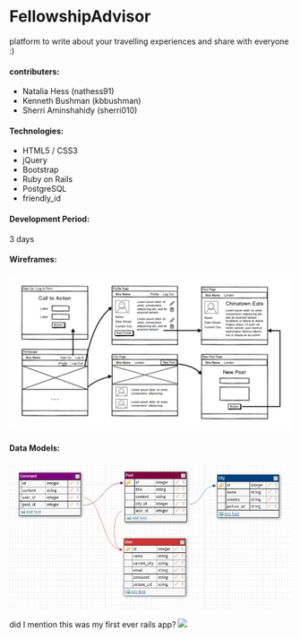 # FellowshipAdvisor

platform to write about your travelling experiences and share with everyone :)

#### contributers:
 - Natalia Hess       (nathess91)
 - Kenneth Bushman    (kbbushman)
 - Sherri Aminshahidy (sherri010)

#### Technologies:
 - HTML5 / CSS3
 - jQuery
 - Bootstrap
 - Ruby on Rails
 - PostgreSQL
 - friendly_id
 
#### Development Period:
  3 days 
#### Wireframes:
 ![](wireframes.png)
 
#### Data Models:
![](fellow.jpg) 

did I mention this was my first ever rails app?
![](https://media.giphy.com/media/5GoVLqeAOo6PK/giphy.gif)
